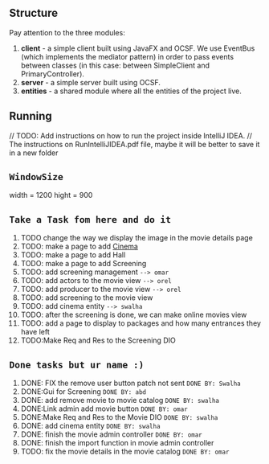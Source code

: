 
## Structure
Pay attention to the three modules:
1. **client** - a simple client built using JavaFX and OCSF. We use EventBus (which implements the mediator pattern) in order to pass events between classes (in this case: between SimpleClient and PrimaryController).
2. **server** - a simple server built using OCSF.
3. **entities** - a shared module where all the entities of the project live.

## Running
// TODO: Add instructions on how to run the project inside IntelliJ IDEA.
// The instructions on RunIntelliJIDEA.pdf file, maybe it will be better to save it in a new folder 

## `WindowSize`
width = 1200
hight = 900

## `Take a Task fom here and do it `
1. TODO change the way we display the image in the movie details page
2. TODO: make a page to add [Cinema]() 
3. TODO: make a page to add Hall
4. TODO: make a page to add Screening
5. TODO: add screening management `--> omar`
6. TODO: add actors to the movie view `--> orel`
7. TODO: add producer to the movie view `--> orel`
8. TODO: add screening to the movie view
9. TODO: add cinema entity `--> swalha`
10. TODO: after the screening is done, we can make online movies view
11. TODO: add a page to display to packages and how many entrances they have left
12. TODO:Make Req and Res to the Screening DIO



## `Done tasks but ur name :)`
1. DONE: FIX the remove user button patch not sent `DONE BY: Swalha`
2. DONE:Gui for Screening `DONE BY: abd`
3. DONE: add remove movie to movie catalog `DONE BY: swalha`
4. DONE:Link admin add movie button `DONE BY: omar`
5. DONE:Make Req and Res to the Movie DIO `DONE BY: swalha`
6. DONE: add cinema entity `DONE BY: swalha`
7. DONE: finish the movie admin controller `DONE BY: omar`
8. DONE: finish the import function in movie admin controller
9. TODO: fix the movie details in the movie catalog `DONE BY: omar`

